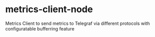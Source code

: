 # metrics-client-node

Metrics Client to send metrics to Telegraf via different protocols with configuratable bufferring feature
